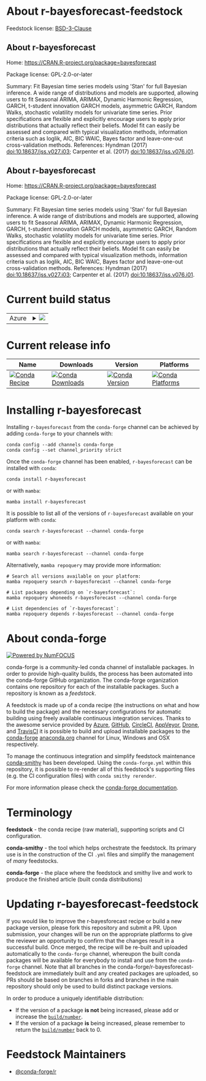 About r-bayesforecast-feedstock
===============================

Feedstock license: [BSD-3-Clause](https://github.com/conda-forge/r-bayesforecast-feedstock/blob/main/LICENSE.txt)


About r-bayesforecast
---------------------

Home: https://CRAN.R-project.org/package=bayesforecast

Package license: GPL-2.0-or-later

Summary: Fit Bayesian time series models using 'Stan' for full Bayesian inference. A wide range of distributions and models are supported, allowing users to fit Seasonal ARIMA, ARIMAX, Dynamic Harmonic Regression, GARCH, t-student innovation GARCH models, asymmetric GARCH, Random Walks, stochastic volatility models for univariate time series.  Prior specifications are flexible and explicitly encourage users to apply prior distributions that actually reflect their beliefs. Model fit can easily be assessed and compared with typical visualization methods, information criteria such as loglik, AIC, BIC WAIC, Bayes factor and leave-one-out cross-validation methods. References: Hyndman (2017) <doi:10.18637/jss.v027.i03>; Carpenter et al. (2017) <doi:10.18637/jss.v076.i01>.

About r-bayesforecast
---------------------

Home: https://CRAN.R-project.org/package=bayesforecast

Package license: GPL-2.0-or-later

Summary: Fit Bayesian time series models using 'Stan' for full Bayesian inference. A wide range of distributions and models are supported, allowing users to fit Seasonal ARIMA, ARIMAX, Dynamic Harmonic Regression, GARCH, t-student innovation GARCH models, asymmetric GARCH, Random Walks, stochastic volatility models for univariate time series.  Prior specifications are flexible and explicitly encourage users to apply prior distributions that actually reflect their beliefs. Model fit can easily be assessed and compared with typical visualization methods, information criteria such as loglik, AIC, BIC WAIC, Bayes factor and leave-one-out cross-validation methods. References: Hyndman (2017) <doi:10.18637/jss.v027.i03>; Carpenter et al. (2017) <doi:10.18637/jss.v076.i01>.

Current build status
====================


<table>
    
  <tr>
    <td>Azure</td>
    <td>
      <details>
        <summary>
          <a href="https://dev.azure.com/conda-forge/feedstock-builds/_build/latest?definitionId=12761&branchName=main">
            <img src="https://dev.azure.com/conda-forge/feedstock-builds/_apis/build/status/r-bayesforecast-feedstock?branchName=main">
          </a>
        </summary>
        <table>
          <thead><tr><th>Variant</th><th>Status</th></tr></thead>
          <tbody><tr>
              <td>linux_64_r_base4.3</td>
              <td>
                <a href="https://dev.azure.com/conda-forge/feedstock-builds/_build/latest?definitionId=12761&branchName=main">
                  <img src="https://dev.azure.com/conda-forge/feedstock-builds/_apis/build/status/r-bayesforecast-feedstock?branchName=main&jobName=linux&configuration=linux%20linux_64_r_base4.3" alt="variant">
                </a>
              </td>
            </tr><tr>
              <td>linux_64_r_base4.4</td>
              <td>
                <a href="https://dev.azure.com/conda-forge/feedstock-builds/_build/latest?definitionId=12761&branchName=main">
                  <img src="https://dev.azure.com/conda-forge/feedstock-builds/_apis/build/status/r-bayesforecast-feedstock?branchName=main&jobName=linux&configuration=linux%20linux_64_r_base4.4" alt="variant">
                </a>
              </td>
            </tr><tr>
              <td>osx_64_r_base4.3</td>
              <td>
                <a href="https://dev.azure.com/conda-forge/feedstock-builds/_build/latest?definitionId=12761&branchName=main">
                  <img src="https://dev.azure.com/conda-forge/feedstock-builds/_apis/build/status/r-bayesforecast-feedstock?branchName=main&jobName=osx&configuration=osx%20osx_64_r_base4.3" alt="variant">
                </a>
              </td>
            </tr><tr>
              <td>osx_64_r_base4.4</td>
              <td>
                <a href="https://dev.azure.com/conda-forge/feedstock-builds/_build/latest?definitionId=12761&branchName=main">
                  <img src="https://dev.azure.com/conda-forge/feedstock-builds/_apis/build/status/r-bayesforecast-feedstock?branchName=main&jobName=osx&configuration=osx%20osx_64_r_base4.4" alt="variant">
                </a>
              </td>
            </tr><tr>
              <td>win_64_r_base4.3</td>
              <td>
                <a href="https://dev.azure.com/conda-forge/feedstock-builds/_build/latest?definitionId=12761&branchName=main">
                  <img src="https://dev.azure.com/conda-forge/feedstock-builds/_apis/build/status/r-bayesforecast-feedstock?branchName=main&jobName=win&configuration=win%20win_64_r_base4.3" alt="variant">
                </a>
              </td>
            </tr><tr>
              <td>win_64_r_base4.4</td>
              <td>
                <a href="https://dev.azure.com/conda-forge/feedstock-builds/_build/latest?definitionId=12761&branchName=main">
                  <img src="https://dev.azure.com/conda-forge/feedstock-builds/_apis/build/status/r-bayesforecast-feedstock?branchName=main&jobName=win&configuration=win%20win_64_r_base4.4" alt="variant">
                </a>
              </td>
            </tr>
          </tbody>
        </table>
      </details>
    </td>
  </tr>
</table>

Current release info
====================

| Name | Downloads | Version | Platforms |
| --- | --- | --- | --- |
| [![Conda Recipe](https://img.shields.io/badge/recipe-r--bayesforecast-green.svg)](https://anaconda.org/conda-forge/r-bayesforecast) | [![Conda Downloads](https://img.shields.io/conda/dn/conda-forge/r-bayesforecast.svg)](https://anaconda.org/conda-forge/r-bayesforecast) | [![Conda Version](https://img.shields.io/conda/vn/conda-forge/r-bayesforecast.svg)](https://anaconda.org/conda-forge/r-bayesforecast) | [![Conda Platforms](https://img.shields.io/conda/pn/conda-forge/r-bayesforecast.svg)](https://anaconda.org/conda-forge/r-bayesforecast) |

Installing r-bayesforecast
==========================

Installing `r-bayesforecast` from the `conda-forge` channel can be achieved by adding `conda-forge` to your channels with:

```
conda config --add channels conda-forge
conda config --set channel_priority strict
```

Once the `conda-forge` channel has been enabled, `r-bayesforecast` can be installed with `conda`:

```
conda install r-bayesforecast
```

or with `mamba`:

```
mamba install r-bayesforecast
```

It is possible to list all of the versions of `r-bayesforecast` available on your platform with `conda`:

```
conda search r-bayesforecast --channel conda-forge
```

or with `mamba`:

```
mamba search r-bayesforecast --channel conda-forge
```

Alternatively, `mamba repoquery` may provide more information:

```
# Search all versions available on your platform:
mamba repoquery search r-bayesforecast --channel conda-forge

# List packages depending on `r-bayesforecast`:
mamba repoquery whoneeds r-bayesforecast --channel conda-forge

# List dependencies of `r-bayesforecast`:
mamba repoquery depends r-bayesforecast --channel conda-forge
```


About conda-forge
=================

[![Powered by
NumFOCUS](https://img.shields.io/badge/powered%20by-NumFOCUS-orange.svg?style=flat&colorA=E1523D&colorB=007D8A)](https://numfocus.org)

conda-forge is a community-led conda channel of installable packages.
In order to provide high-quality builds, the process has been automated into the
conda-forge GitHub organization. The conda-forge organization contains one repository
for each of the installable packages. Such a repository is known as a *feedstock*.

A feedstock is made up of a conda recipe (the instructions on what and how to build
the package) and the necessary configurations for automatic building using freely
available continuous integration services. Thanks to the awesome service provided by
[Azure](https://azure.microsoft.com/en-us/services/devops/), [GitHub](https://github.com/),
[CircleCI](https://circleci.com/), [AppVeyor](https://www.appveyor.com/),
[Drone](https://cloud.drone.io/welcome), and [TravisCI](https://travis-ci.com/)
it is possible to build and upload installable packages to the
[conda-forge](https://anaconda.org/conda-forge) [anaconda.org](https://anaconda.org/)
channel for Linux, Windows and OSX respectively.

To manage the continuous integration and simplify feedstock maintenance
[conda-smithy](https://github.com/conda-forge/conda-smithy) has been developed.
Using the ``conda-forge.yml`` within this repository, it is possible to re-render all of
this feedstock's supporting files (e.g. the CI configuration files) with ``conda smithy rerender``.

For more information please check the [conda-forge documentation](https://conda-forge.org/docs/).

Terminology
===========

**feedstock** - the conda recipe (raw material), supporting scripts and CI configuration.

**conda-smithy** - the tool which helps orchestrate the feedstock.
                   Its primary use is in the construction of the CI ``.yml`` files
                   and simplify the management of *many* feedstocks.

**conda-forge** - the place where the feedstock and smithy live and work to
                  produce the finished article (built conda distributions)


Updating r-bayesforecast-feedstock
==================================

If you would like to improve the r-bayesforecast recipe or build a new
package version, please fork this repository and submit a PR. Upon submission,
your changes will be run on the appropriate platforms to give the reviewer an
opportunity to confirm that the changes result in a successful build. Once
merged, the recipe will be re-built and uploaded automatically to the
`conda-forge` channel, whereupon the built conda packages will be available for
everybody to install and use from the `conda-forge` channel.
Note that all branches in the conda-forge/r-bayesforecast-feedstock are
immediately built and any created packages are uploaded, so PRs should be based
on branches in forks and branches in the main repository should only be used to
build distinct package versions.

In order to produce a uniquely identifiable distribution:
 * If the version of a package **is not** being increased, please add or increase
   the [``build/number``](https://docs.conda.io/projects/conda-build/en/latest/resources/define-metadata.html#build-number-and-string).
 * If the version of a package **is** being increased, please remember to return
   the [``build/number``](https://docs.conda.io/projects/conda-build/en/latest/resources/define-metadata.html#build-number-and-string)
   back to 0.

Feedstock Maintainers
=====================

* [@conda-forge/r](https://github.com/orgs/conda-forge/teams/r/)

